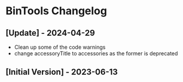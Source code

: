 # BinTools Changelog

## [Update] - 2024-04-29

- Clean up some of the code warnings
- change accessoryTitle to accessories as the former is deprecated


## [Initial Version] - 2023-06-13
